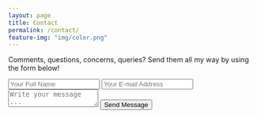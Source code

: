 ```yaml
---
layout: page
title: Contact
permalink: /contact/
feature-img: "img/color.png"
---
```


Comments, questions, concerns, queries?  Send them all my way by using the form below!


<form action="https://getsimpleform.com/messages?form_api_token=b5c3424b-0034-4dff-828b-fb991fa8722d" method="post">
  <!-- the redirect_to is optional, the form will redirect to the referrer on submission -->

  <input type='hidden' name='redirect_to' value='http://scottlivingstone.ca/thank-you' />
  <input type='text' name='name' placeholder='Your Full Name' />
  <input type='email' name='email' placeholder='Your E-mail Address' />
  <textarea name='message' placeholder='Write your message ...'></textarea>
  <input type='submit' value='Send Message' />
</form>
